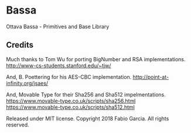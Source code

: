 # Bassa
Ottava Bassa - Primitives and Base Library

## Credits
Much thanks to Tom Wu for porting BigNumber and RSA implementations.
http://www-cs-students.stanford.edu/~tjw/

And, B. Poettering for his AES-CBC implementation.
http://point-at-infinity.org/jsaes/

And, Movable Type for their Sha256 and Sha512 impelmentations.
https://www.movable-type.co.uk/scripts/sha256.html
https://www.movable-type.co.uk/scripts/sha512.html

Released under MIT license.
Copyright 2018 Fabio Garcia.
All rights reserved.
